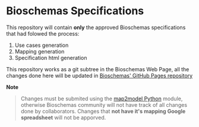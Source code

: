 # Bioschemas Specifications

This repository will contain **only** the approved Bioschemas specifications that had folowed the process: 
1. Use cases generation
2. Mapping generation 
3. Specification html generation

This repository works as a git subtree in the Bioschemas Web Page, all the changes done here will be updated in [Bioschemas' GitHub Pages repository](https://github.com/BioSchemas/bioschemas.github.io)


**Note**
> Changes must be submited using the [map2model Python](https://github.com/BioSchemas/map2model) module, otherwise Bioschemas community will not have track of all changes done by collaborators. Changes that **not have it's mapping Google spreadsheet** will not be apporved.

